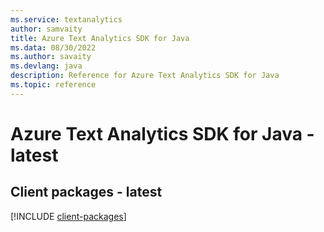 ```yaml
---
ms.service: textanalytics
author: samvaity
title: Azure Text Analytics SDK for Java
ms.data: 08/30/2022
ms.author: savaity
ms.devlang: java
description: Reference for Azure Text Analytics SDK for Java
ms.topic: reference
---
```

# Azure Text Analytics SDK for Java - latest

## Client packages - latest
[!INCLUDE [client-packages](text-analytics-client-index.md)]
